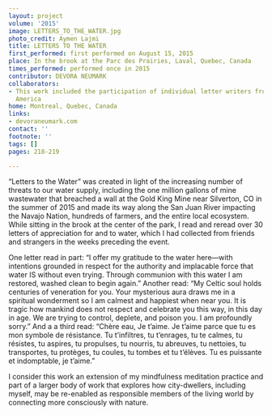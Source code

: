 ```yaml
---
layout: project
volume: '2015'
image: LETTERS_TO_THE_WATER.jpg
photo_credit: Aymen Lajmi
title: LETTERS TO THE WATER
first_performed: first performed on August 15, 2015
place: In the brook at the Parc des Prairies, Laval, Quebec, Canada
times_performed: performed once in 2015
contributor: DEVORA NEUMARK
collaborators:
- This work included the participation of individual letter writers from across North
  America
home: Montreal, Quebec, Canada
links:
- devoraneumark.com
contact: ''
footnote: ''
tags: []
pages: 218-219

---
```


“Letters to the Water” was created in light of the increasing number of threats to our water supply, including the one million gallons of mine wastewater that breached a wall at the Gold King Mine near Silverton, CO in the summer of 2015 and made its way along the San Juan River impacting the Navajo Nation, hundreds of farmers, and the entire local ecosystem. While sitting in the brook at the center of the park, I read and reread over 30 letters of appreciation for and to water, which I had collected from friends and strangers in the weeks preceding the event.

One letter read in part: “I offer my gratitude to the water here—with intentions grounded in respect for the authority and implacable force that water IS without even trying. Through communion with this water I am restored, washed clean to begin again.” Another read: “My Celtic soul holds centuries of veneration for you. Your mysterious aura draws me in a spiritual wonderment so I am calmest and happiest when near you. It is tragic how mankind does not respect and celebrate you this way, in this day in age. We are trying to control, deplete, and poison you. I am profoundly sorry.” And a a third read: “Chère eau, Je t’aime. Je t’aime parce que tu es mon symbole de résistance. Tu t’infiltres, tu t’enrages, tu te calmes, tu résistes, tu aspires, tu propulses, tu nourris, tu abreuves, tu nettoies, tu transportes, tu protèges, tu coules, tu tombes et tu t’élèves. Tu es puissante et indomptable, je t’aime.”

I consider this work an extension of my mindfulness meditation practice and part of a larger body of work that explores how city-dwellers, including myself, may be re-enabled as responsible members of the living world by connecting more consciously with nature.
